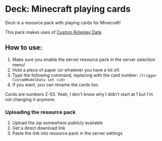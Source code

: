 # Deck: Minecraft playing cards

Deck is a resource pack with playing cards for Minecraft!

This pack makes uses of [Custom Roleplay Data](https://www.curseforge.com/minecraft/customization/custom-roleplay-data-datapack)

## How to use:

1. Make sure you enable the server resource pack in the server selection menu!
2. Hold a piece of paper (or whatever you have a lot of)
3. Type the following command, replacing <id> with the card number:
`/trigger CustomModelData set <id>`
4. If you want, you can rename the cards too.

Cards are numbers 2-53. Yeah, I don't know why I didn't start at 1 but I'm not changing it
anymore.

### Uploading the resource pack

1. Upload the zip somewhere publicly available
2. Get a direct download link
3. Paste the link into resource pack in the server settings

